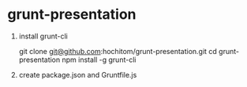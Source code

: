 grunt-presentation
==================

1. install grunt-cli

	git clone git@github.com:hochitom/grunt-presentation.git
	cd grunt-presentation
	npm install -g grunt-cli

2. create package.json and Gruntfile.js
